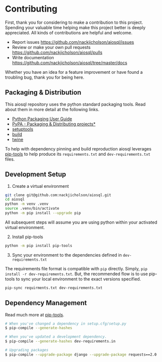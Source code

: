 # Contributing

First, thank you for considering to make a contribution to this project. Spending your valuable time helping make this project better is deeply appreciated. All kinds of contributions are helpful and welcome.

- Report issues https://github.com/nackjicholson/aiosql/issues
- Review or make your own pull requests https://github.com/nackjicholson/aiosql/pulls
- Write documentation https://github.com/nackjicholson/aiosql/tree/master/docs

Whether you have an idea for a feature improvement or have found a troubling bug, thank you for being here.

## Packaging & Distribution

This aiosql repository uses the python standard packaging tools. Read about them in more detail at the following links.

- [Python Packaging User Guide](https://packaging.python.org/)
- [PyPA - Packaging & Distributing projects*](https://packaging.python.org/guides/distributing-packages-using-setuptools/)
- [setuptools](https://setuptools.readthedocs.io/en/latest/index.html)
- [build](https://pypa-build.readthedocs.io/en/stable/)
- [twine](https://twine.readthedocs.io/en/latest/#configuration)

To help with dependency pinning and build reproduction aiosql leverages [pip-tools](https://github.com/jazzband/pip-tools) to help produce its `requirements.txt` and `dev-requirements.txt` files.

## Development Setup

1. Create a virtual environment

```sh
git clone git@github.com:nackjicholson/aiosql.git
cd aiosql
python -m venv .venv
source .venv/bin/activate
python -m pip install --upgrade pip
```

All subsequent steps will assume you are using python within your activated virtual environment.

2. Install pip-tools

```sh
python -m pip install pip-tools
```

3. Sync your environment to the dependencies defined in `dev-requirements.txt`

The requirements file format is compatible with `pip` directly. Simply, `pip install -r dev-requirements.txt`. But, the recommended flow is to use pip-tools to sync your local environment to the exact versions specified.

```sh
pip-sync requirments.txt dev-requirements.txt
```

## Dependency Management

Read much more at [pip-tools](https://github.com/jazzband/pip-tools).

```sh
# When you've changed a dependency in setup.cfg/setup.py
$ pip-compile --generate-hashes

# When you've updated a development dependency.
$ pip-compile --generate-hashes dev-requirements.in

# Upgrading packages
$ pip-compile --upgrade-package django --upgrade-package requests==2.0.0
```
